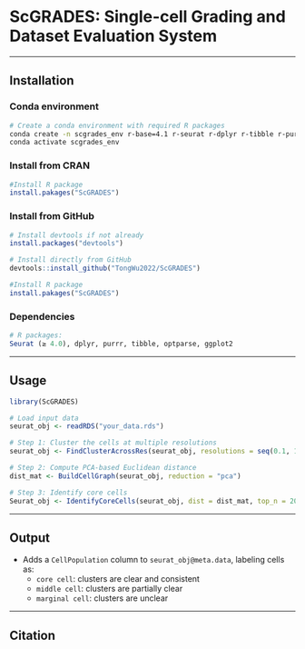 
# ScGRADES: Single-cell Grading and Dataset Evaluation System

---

## Installation

### Conda environment

```bash
# Create a conda environment with required R packages
conda create -n scgrades_env r-base=4.1 r-seurat r-dplyr r-tibble r-purrr r-optparse r-ggplot2 -c conda-forge -c bioconda
conda activate scgrades_env
```
### Install from CRAN

```r
#Install R package
install.pakages("ScGRADES")
```

### Install from GitHub

```r
# Install devtools if not already
install.packages("devtools")

# Install directly from GitHub
devtools::install_github("TongWu2022/ScGRADES")

#Install R package
install.pakages("ScGRADES")
```

### Dependencies


```r
# R packages:
Seurat (≥ 4.0), dplyr, purrr, tibble, optparse, ggplot2
```

---

## Usage

```r
library(ScGRADES)

# Load input data
seurat_obj <- readRDS("your_data.rds")

# Step 1: Cluster the cells at multiple resolutions
seurat_obj <- FindClusterAcrossRes(seurat_obj, resolutions = seq(0.1, 1.5, 0.1))

# Step 2: Compute PCA-based Euclidean distance
dist_mat <- BuildCellGraph(seurat_obj, reduction = "pca")

# Step 3: Identify core cells
Seurat_obj <- IdentifyCoreCells(seurat_obj, dist = dist_mat, top_n = 20, resolutions = seq(0.1, 1.5, 0.1))
```

---

## Output

- Adds a `CellPopulation` column to `seurat_obj@meta.data`, labeling cells as:
  - `core cell`: clusters are clear and consistent
  - `middle cell`: clusters are partially clear
  - `marginal cell`: clusters are unclear


---

## Citation
